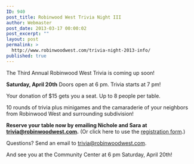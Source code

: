 ```yaml
---
ID: 940
post_title: Robinwood West Trivia Night III
author: Webmaster
post_date: 2013-03-17 00:00:02
post_excerpt: ""
layout: post
permalink: >
  http://www.robinwoodwest.com/trivia-night-2013-info/
published: true
---
```

<img style="opacity: 0;position: absolute;top:0; left:0" src="http://www.robinwoodwest.com/wp-content/uploads/2013/03/trivia-flyer.jpg"/>
The Third Annual Robinwood West Trivia is coming up soon!

<b>Saturday, April 20th</b>
Doors open at 6 pm. Trivia starts at 7 pm!

Your donation of $15 gets you a seat. Up to 8 people per table.

10 rounds of trivia plus minigames and the camaraderie of your neighbors from Robinwood West and surrounding subdivision!

<b>Reserve your table now by emailing Nichole and Sara at <a href="mailto:trivia@robinwoodwest.com">trivia@robinwoodwest.com</a>.</b>
(Or click here to use the <a href="http://www.robinwoodwest.com/trivia-night-registration-form/">registration form</a>.)

Questions? Send an email to <a href="mailto:trivia@robinwoodwest.com">trivia@robinwoodwest.com</a>.

And see you at the Community Center at 6 pm Saturday, April 20th!
